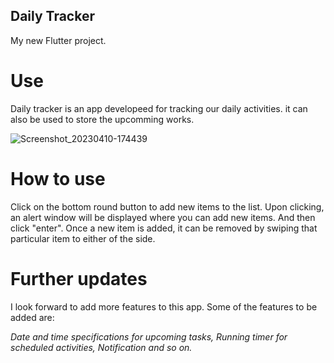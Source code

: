 ## Daily Tracker

My new Flutter project.

# Use

Daily tracker is an app developeed for tracking our daily activities. it can also be used to store the upcomming works.

![Screenshot_20230410-174439](https://user-images.githubusercontent.com/83030919/230914321-e00ba623-4bee-4820-afc2-86349116bf3f.jpg)

# How to use

Click on the bottom round button to add new items to the list. Upon clicking, an alert window will be displayed where you can add new items. And then click "enter".
Once a new item is added, it can be removed by swiping that particular item to either of the side.

# Further updates

I look forward to add more features to this app. 
Some of the features to be added are:
  
   _Date and time specifications for upcoming tasks,_
   _Running timer for scheduled activities,_
   _Notification and so on._
